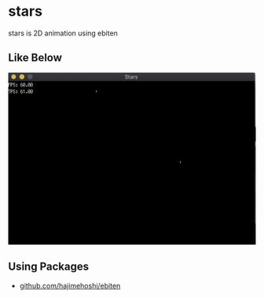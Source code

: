 # stars
stars is 2D animation using ebiten 
## Like Below
![gif](./assets/stars.gif)
## Using Packages
 - [github.com/hajimehoshi/ebiten](https://github.com/hajimehoshi/ebiten)
 

